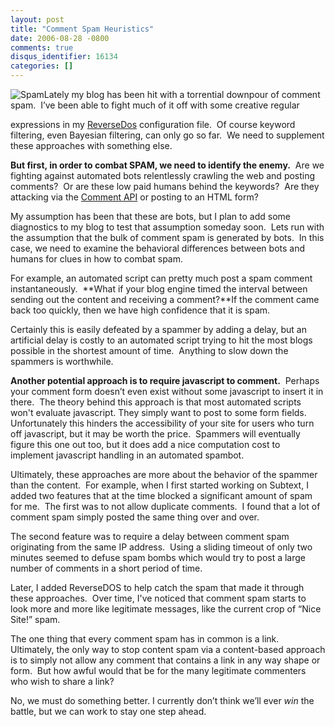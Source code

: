 ```yaml
---
layout: post
title: "Comment Spam Heuristics"
date: 2006-08-28 -0800
comments: true
disqus_identifier: 16134
categories: []
---
```

![Spam](http://haacked.com/images/spam.jpg)Lately my blog has been hit
with a torrential downpour of comment spam.  I’ve been able to fight
much of it off with some creative regular

expressions in my [ReverseDos](http://www.angrypets.com/tools/rdos/)
configuration file.  Of course keyword filtering, even Bayesian
filtering, can only go so far.  We need to supplement these approaches
with something else.

**But first, in order to combat SPAM, we need to identify the enemy.** 
Are we fighting against automated bots relentlessly crawling the web and
posting comments?  Or are these low paid humans behind the keywords? 
Are they attacking via the [Comment
API](http://wellformedweb.org/story/9 "The Comment API") or posting to
an HTML form?

My assumption has been that these are bots, but I plan to add some
diagnostics to my blog to test that assumption someday soon.  Lets run
with the assumption that the bulk of comment spam is generated by bots. 
In this case, we need to examine the behavioral differences between bots
and humans for clues in how to combat spam.

For example, an automated script can pretty much post a spam comment
instantaneously.  **What if your blog engine timed the interval between
sending out the content and receiving a comment?**If the comment came
back too quickly, then we have high confidence that it is spam.

Certainly this is easily defeated by a spammer by adding a delay, but an
artificial delay is costly to an automated script trying to hit the most
blogs possible in the shortest amount of time.  Anything to slow down
the spammers is worthwhile.

**Another potential approach is to require javascript to comment.** 
Perhaps your comment form doesn’t even exist without some javascript to
insert it in there.  The theory behind this approach is that most
automated scripts won't evaluate javascript. They simply want to post to
some form fields.  Unfortunately this hinders the accessibility of your
site for users who turn off javascript, but it may be worth the price. 
Spammers will eventually figure this one out too, but it does add a nice
computation cost to implement javascript handling in an automated
spambot.

Ultimately, these approaches are more about the behavior of the spammer
than the content.  For example, when I first started working on Subtext,
I added two features that at the time blocked a significant amount of
spam for me.  The first was to not allow duplicate comments.  I found
that a lot of comment spam simply posted the same thing over and over.

The second feature was to require a delay between comment spam
originating from the same IP address.  Using a sliding timeout of only
two minutes seemed to defuse spam bombs which would try to post a large
number of comments in a short period of time.

Later, I added ReverseDOS to help catch the spam that made it through
these approaches.  Over time, I've noticed that comment spam starts to
look more and more like legitimate messages, like the current crop of
“Nice Site!” spam. 

The one thing that every comment spam has in common is a link. 
Ultimately, the only way to stop content spam via a content-based
approach is to simply not allow any comment that contains a link in any
way shape or form.  But how awful would that be for the many legitimate
commenters who wish to share a link?

No, we must do something better. I currently don’t think we’ll ever
*win* the battle, but we can work to stay one step ahead.

